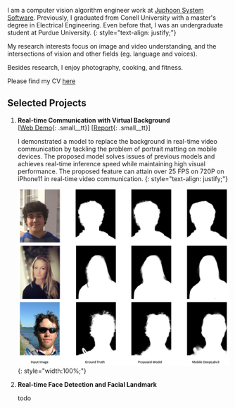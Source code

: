 I am a computer vision algorithm engineer work at [Juphoon System Software](https://www.juphoon.com/en/). Previously, I graduated from Conell University with a master's degree in Electrical Engineering. Even before that, I was an undergraduate student at Purdue University.
{: style="text-align: justify;"}

My research interests focus on image and video understanding, and the intersections of vision and other fields (eg. language and voices).

Besides research, I enjoy photography, cooking, and fitness.

Please find my CV [here](assets/docs/about/CV_KeyuanZhang.pdf)

## Selected Projects
1. **Real-time Communication with Virtual Background**<br />[[Web Demo](https://kz.42.github.io/virtual_background/){: .small__tt}] [[Report](assets/docs/virtual_background/virtual_background.pdf){: .small__tt}]

	I demonstrated a model to replace the background in real-time video communication by tackling the problem of portrait matting on mobile devices. The proposed model solves issues of previous models and achieves real-time inference speed while maintaining high visual performance. The proposed feature can attain over 25 FPS on 720P on iPhone11 in real-time video communication. 
	{: style="text-align: justify;"}

	![vb-eval](assets/images/model_eval.jpeg){: style="width:100%;"}

2. **Real-time Face Detection and Facial Landmark**

	todo

